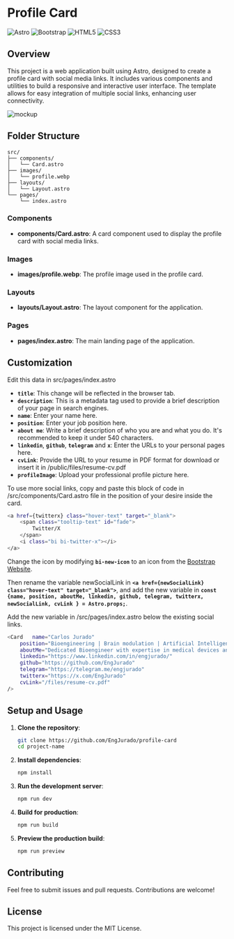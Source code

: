 # Profile Card

![Astro](https://img.shields.io/badge/astro-%232C2052.svg?style=for-the-badge&logo=astro&logoColor=white)
![Bootstrap](https://img.shields.io/badge/bootstrap-%238511FA.svg?style=for-the-badge&logo=bootstrap&logoColor=white)
![HTML5](https://img.shields.io/badge/html5-%23E34F26.svg?style=for-the-badge&logo=html5&logoColor=white)
![CSS3](https://img.shields.io/badge/css3-%231572B6.svg?style=for-the-badge&logo=css3&logoColor=white)

## Overview

This project is a web application built using Astro, designed to create a profile card with social media links. It includes various components and utilities to build a responsive and interactive user interface. The template allows for easy integration of multiple social links, enhancing user connectivity.

![mockup](https://github.com/EngJurado/profile-card/blob/main/mockup.jpg)

## Folder Structure

```
src/
├── components/
│   └── Card.astro
├── images/
│   └── profile.webp
├── layouts/
│   └── Layout.astro
└── pages/
    └── index.astro
```

### Components
- **components/Card.astro**: A card component used to display the profile card with social media links.

### Images
- **images/profile.webp**: The profile image used in the profile card.

### Layouts
- **layouts/Layout.astro**: The layout component for the application.

### Pages
- **pages/index.astro**: The main landing page of the application.

## Customization

Edit this data in src/pages/index.astro

- **`title`**: This change will be reflected in the browser tab.
- **`description`**: This is a metadata tag used to provide a brief description of your page in search engines.
- **`name`**: Enter your name here.
- **`position`**: Enter your job position here.
- **`about me`**: Write a brief description of who you are and what you do. It's recommended to keep it under 540 characters.
- **`linkedin`**, **`github`**, **`telegram`** and **`x`**: Enter the URLs to your personal pages here.
- **`cvLink`**: Provide the URL to your resume in PDF format for download or insert it in /public/files/resume-cv.pdf
- **`profileImage`**: Upload your professional profile picture here.

To use more social links, copy and paste this block of code in /src/components/Card.astro file in the position of your desire inside the card.

```sh
<a href={twitterx} class="hover-text" target="_blank">
    <span class="tooltip-text" id="fade">
        Twitter/X
    </span>
    <i class="bi bi-twitter-x"></i>
</a>
````
Change the icon by modifying **`bi-new-icon`** to an icon from the [Bootstrap Website](https://icons.getbootstrap.com).

Then rename the variable newSocialLink in **`<a href={newSocialLink} class="hover-text" target="_blank">`**, and add the new variable in **`const {name, position, aboutMe, linkedin, github, telegram, twitterx, newSocialLink, cvLink } = Astro.props;`**.

Add the new variable in /src/pages/index.astro below the existing social links.

```sh
<Card	name="Carlos Jurado"
    position="Bioengineering | Brain modulation | Artificial Intelligence"
    aboutMe="Dedicated Bioengineer with expertise in medical devices and neuromodulation, pursuing a Master’s in AI. Experienced at Medtronic in surgical support, neurostimulator programming, and patient safety. Strong analytical skills and problem-solving abilities drive my commitment to innovation and continuous improvement in healthcare."
    linkedin="https://www.linkedin.com/in/engjurado/"
    github="https://github.com/EngJurado"
    telegram="https://telegram.me/engjurado"
    twitterx="https://x.com/EngJurado"
    cvLink="/files/resume-cv.pdf"
/>
```

## Setup and Usage

1. **Clone the repository**:
   ```sh
   git clone https://github.com/EngJurado/profile-card
   cd project-name
   ```

2. **Install dependencies**:
   ```sh
   npm install
   ```

3. **Run the development server**:
   ```sh
   npm run dev
   ```

4. **Build for production**:
   ```sh
   npm run build
   ```

5. **Preview the production build**:
   ```sh
   npm run preview
   ```

## Contributing
Feel free to submit issues and pull requests. Contributions are welcome!

## License
This project is licensed under the MIT License.
